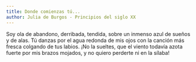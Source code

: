 ```yaml
---
title: Donde comienzas tú...
author: Julia de Burgos - Principios del siglo XX
---
```

Soy ola de abandono,
derribada, tendida,
sobre un inmenso azul de sueños y de alas.
Tú danzas por el agua redonda de mis ojos
con la canción más fresca colgando de tus labios.
¡No la sueltes, que el viento todavía azota fuerte
por mis brazos mojados,
y no quiero perderte ni en la sílaba!
